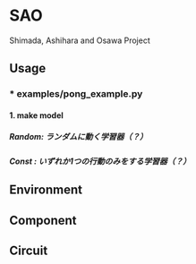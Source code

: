 # SAO

Shimada, Ashihara and Osawa Project

## Usage

### * examples/pong_example.py

#### 1. make model
##### Random: ランダムに動く学習器（？）
##### Const : いずれか1つの行動のみをする学習器（？）



## Environment

## Component

## Circuit

